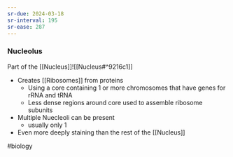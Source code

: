 ```yaml
---
sr-due: 2024-03-18
sr-interval: 195
sr-ease: 287
---
```

### Nucleolus

Part of the [[Nucleus]]![[Nucleus#^9216c1]]
- Creates [[Ribosomes]] from proteins
	- Using a core containing 1 or more chromosomes that have genes for rRNA and tRNA
	- Less dense regions around core used to assemble ribosome subunits
- Multiple Nuecleoli can be present
	- usually only 1
- Even more deeply staining than the rest of the [[Nucleus]]

#biology 